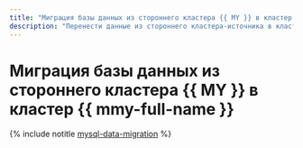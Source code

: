 ```yaml
---
title: "Миграция базы данных из стороннего кластера {{ MY }} в кластер {{ mmy-full-name }}"
description: "Перенести данные из стороннего кластера-источника в кластер-приемник {{ mmy-name }} можно двумя способами: перенос данных с использованием сервиса {{ data-transfer-full-name }} и перенос данных через создание и восстановление логического дампа."
---
```


# Миграция базы данных из стороннего кластера {{ MY }} в кластер {{ mmy-full-name }}


{% include notitle [mysql-data-migration](../../_tutorials/dataplatform/mysql-data-migration.md) %}
